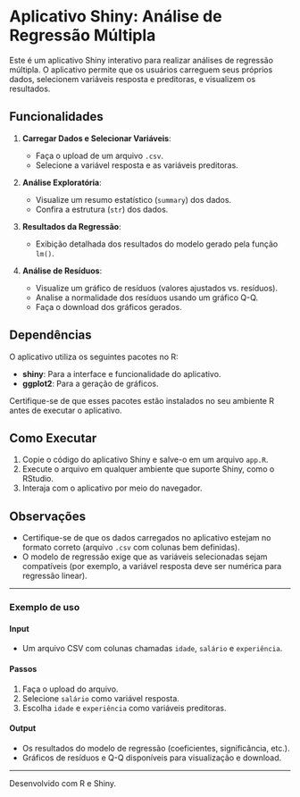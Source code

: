 # Aplicativo Shiny: Análise de Regressão Múltipla

Este é um aplicativo Shiny interativo para realizar análises de regressão múltipla. O aplicativo permite que os usuários carreguem seus próprios dados, selecionem variáveis resposta e preditoras, e visualizem os resultados.

## Funcionalidades

1. **Carregar Dados e Selecionar Variáveis**:
   - Faça o upload de um arquivo `.csv`.
   - Selecione a variável resposta e as variáveis preditoras.

2. **Análise Exploratória**:
   - Visualize um resumo estatístico (`summary`) dos dados.
   - Confira a estrutura (`str`) dos dados.

3. **Resultados da Regressão**:
   - Exibição detalhada dos resultados do modelo gerado pela função `lm()`.

4. **Análise de Resíduos**:
   - Visualize um gráfico de resíduos (valores ajustados vs. resíduos).
   - Analise a normalidade dos resíduos usando um gráfico Q-Q.
   - Faça o download dos gráficos gerados.

## Dependências

O aplicativo utiliza os seguintes pacotes no R:

- **shiny**: Para a interface e funcionalidade do aplicativo.
- **ggplot2**: Para a geração de gráficos.

Certifique-se de que esses pacotes estão instalados no seu ambiente R antes de executar o aplicativo.

## Como Executar

1. Copie o código do aplicativo Shiny e salve-o em um arquivo `app.R`.
2. Execute o arquivo em qualquer ambiente que suporte Shiny, como o RStudio.
3. Interaja com o aplicativo por meio do navegador.

## Observações

- Certifique-se de que os dados carregados no aplicativo estejam no formato correto (arquivo `.csv` com colunas bem definidas).
- O modelo de regressão exige que as variáveis selecionadas sejam compatíveis (por exemplo, a variável resposta deve ser numérica para regressão linear).

---

### Exemplo de uso

#### Input
- Um arquivo CSV com colunas chamadas `idade`, `salário` e `experiência`.

#### Passos
1. Faça o upload do arquivo.
2. Selecione `salário` como variável resposta.
3. Escolha `idade` e `experiência` como variáveis preditoras.

#### Output
- Os resultados do modelo de regressão (coeficientes, significância, etc.).
- Gráficos de resíduos e Q-Q disponíveis para visualização e download.

---

Desenvolvido com R e Shiny.